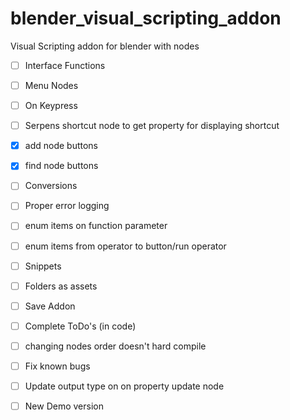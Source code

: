 # blender_visual_scripting_addon
Visual Scripting addon for blender with nodes

- [ ] Interface Functions
- [ ] Menu Nodes

- [ ] On Keypress
- [ ] Serpens shortcut node to get property for displaying shortcut
- [X] add node buttons
- [X] find node buttons
- [ ] Conversions
- [ ] Proper error logging
- [ ] enum items on function parameter
- [ ] enum items from operator to button/run operator
- [ ] Snippets
- [ ] Folders as assets
- [ ] Save Addon
- [ ] Complete ToDo's (in code)
- [ ] changing nodes order doesn't hard compile
- [ ] Fix known bugs
- [ ] Update output type on on property update node

- [ ] New Demo version